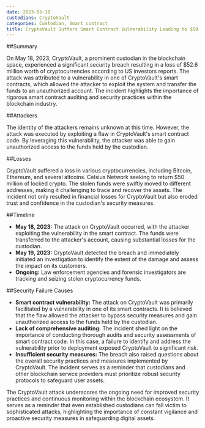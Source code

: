 ```yaml
---
date: 2023-05-18
custodians: CryptoVault
categories: Custodian, Smart contract
title: CryptoVault Suffers Smart Contract Vulnerability Leading to $50 Million Loss
---
```


##Summary

On May 18, 2023, CryptoVault, a prominent custodian in the blockchain space, experienced a significant security breach resulting in a loss of $52.6 million worth of cryptocurrencies according to US investors reports. The attack was attributed to a vulnerability in one of CryptoVault's smart contracts, which allowed the attacker to exploit the system and transfer the funds to an unauthorized account. The incident highlights the importance of rigorous smart contract auditing and security practices within the blockchain industry.

##Attackers

The identity of the attackers remains unknown at this time. However, the attack was executed by exploiting a flaw in CryptoVault's smart contract code. By leveraging this vulnerability, the attacker was able to gain unauthorized access to the funds held by the custodian.

##Losses

CryptoVault suffered a loss in various cryptocurrencies, including Bitcoin, Ethereum, and several altcoins. Celsius Network seeking to return $50 million of locked crypto. The stolen funds were swiftly moved to different addresses, making it challenging to trace and recover the assets. The incident not only resulted in financial losses for CryptoVault but also eroded trust and confidence in the custodian's security measures.

##Timeline

- **May 18, 2023:** The attack on CryptoVault occurred, with the attacker exploiting the vulnerability in the smart contract. The funds were transferred to the attacker's account, causing substantial losses for the custodian.
- **May 19, 2023:** CryptoVault detected the breach and immediately initiated an investigation to identify the extent of the damage and assess the impact on its customers.
- **Ongoing:** Law enforcement agencies and forensic investigators are tracking and seizing stolen cryptocurrency funds.

##Security Failure Causes

- **Smart contract vulnerability:** The attack on CryptoVault was primarily facilitated by a vulnerability in one of its smart contracts. It is believed that the flaw allowed the attacker to bypass security measures and gain unauthorized access to the funds held by the custodian.
- **Lack of comprehensive auditing:** The incident shed light on the importance of conducting thorough audits and security assessments of smart contract code. In this case, a failure to identify and address the vulnerability prior to deployment exposed CryptoVault to significant risk.
- **Insufficient security measures:** The breach also raised questions about the overall security practices and measures implemented by CryptoVault. The incident serves as a reminder that custodians and other blockchain service providers must prioritize robust security protocols to safeguard user assets.

The CryptoVault attack underscores the ongoing need for improved security practices and continuous monitoring within the blockchain ecosystem. It serves as a reminder that even established custodians can fall victim to sophisticated attacks, highlighting the importance of constant vigilance and proactive security measures in safeguarding digital assets.
